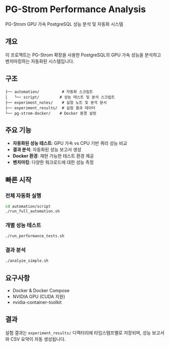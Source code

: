 # PG-Strom Performance Analysis

PG-Strom GPU 가속 PostgreSQL 성능 분석 및 자동화 시스템

## 개요

이 프로젝트는 PG-Strom 확장을 사용한 PostgreSQL의 GPU 가속 성능을 분석하고 벤치마킹하는 자동화된 시스템입니다.

## 구조

```
├── automation/          # 자동화 스크립트
│   └── script/         # 성능 테스트 및 분석 스크립트
├── experiment_notes/    # 실험 노트 및 분석 문서
├── experiment_results/  # 실험 결과 데이터
└── pg-strom-docker/    # Docker 환경 설정
```

## 주요 기능

- **자동화된 성능 테스트**: GPU 가속 vs CPU 기반 쿼리 성능 비교
- **결과 분석**: 자동화된 성능 보고서 생성
- **Docker 환경**: 재현 가능한 테스트 환경 제공
- **벤치마킹**: 다양한 워크로드에 대한 성능 측정

## 빠른 시작

### 전체 자동화 실행
```bash
cd automation/script
./run_full_automation.sh
```

### 개별 성능 테스트
```bash
./run_performance_tests.sh
```

### 결과 분석
```bash
./analyze_simple.sh
```

## 요구사항

- Docker & Docker Compose
- NVIDIA GPU (CUDA 지원)
- nvidia-container-toolkit

## 결과

실험 결과는 `experiment_results/` 디렉터리에 타임스탬프별로 저장되며, 성능 보고서와 CSV 요약이 자동 생성됩니다. 